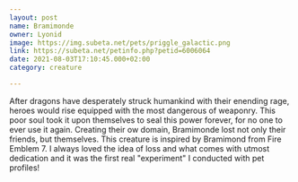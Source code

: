 ```yaml
---
layout: post
name: Bramimonde
owner: Lyonid
image: https://img.subeta.net/pets/priggle_galactic.png
link: https://subeta.net/petinfo.php?petid=6006064
date: 2021-08-03T17:10:45.000+02:00
category: creature

---
```

After dragons have desperately struck humankind with their enending rage, heroes would rise equipped with the most dangerous of weaponry. This poor soul took it upon themselves to seal this power forever, for no one to ever use it again. Creating their ow domain, Bramimonde lost not only their friends, but themselves. This creature is inspired by Bramimond from Fire Emblem 7. I always loved the idea of loss and what comes with utmost dedication and it was the first real "experiment" I conducted with pet profiles! 